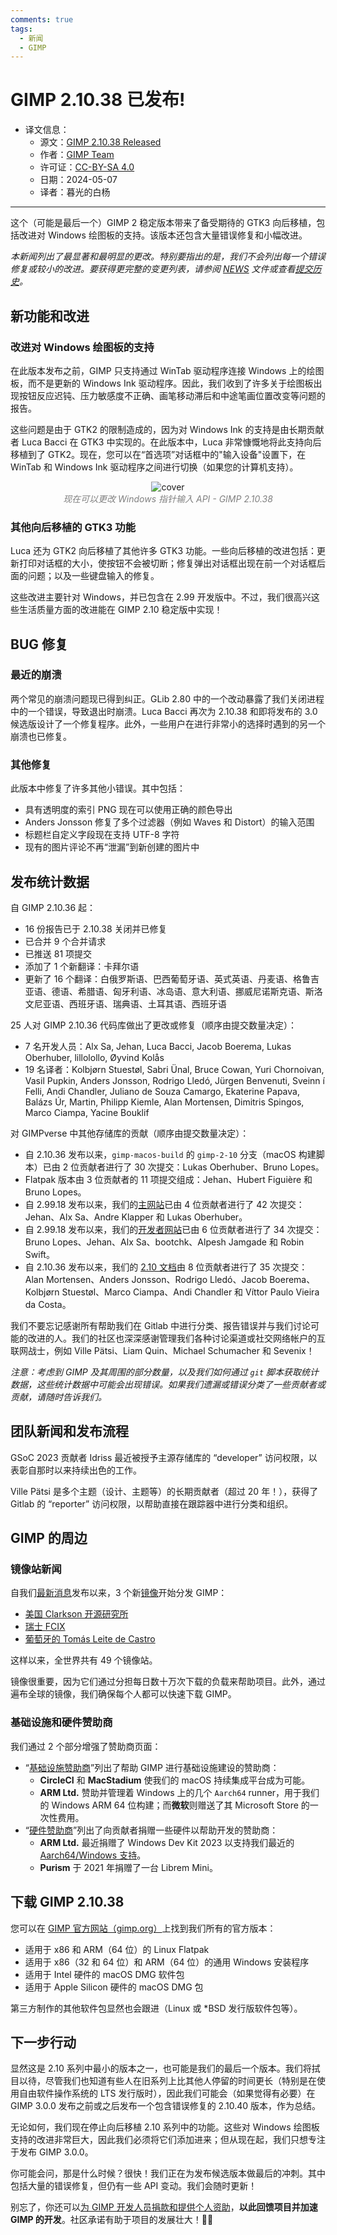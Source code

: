 ```yaml
---
comments: true
tags:
  - 新闻
  - GIMP
---
```


# GIMP 2.10.38 已发布!

- 译文信息：
    - 源文：[GIMP 2.10.38 Released](https://www.gimp.org/news/2024/05/05/gimp-2-10-38-released/)
    - 作者：[GIMP Team](https://www.gimp.org/author/gimp-team.html)
    - 许可证：[CC-BY-SA 4.0](https://creativecommons.org/licenses/by-sa/4.0/)
    - 日期：2024-05-07
    - 译者：暮光的白杨

----

<style>
    red { color: red }
    green { color: green }
    blue { color: #0099ff }
    orange { color: orange }
    grey { color: grey }
</style>

这个（可能是最后一个）GIMP 2 稳定版本带来了备受期待的 GTK3 向后移植，包括改进对 Windows 绘图板的支持。该版本还包含大量错误修复和小幅改进。

*本新闻列出了最显著和最明显的更改。特别要指出的是，我们不会列出每一个错误修复或较小的改进。要获得更完整的变更列表，请参阅 [NEWS] 文件或查看[提交历史]。*

[NEWS]: https://gitlab.gnome.org/GNOME/gimp/-/blob/7d4a7604a8f038eca45045dfa246b363874c44b2/NEWS#L11
[提交历史]: https://gitlab.gnome.org/GNOME/gimp/-/commits/gimp-2-10

## 新功能和改进

### 改进对 Windows 绘图板的支持

在此版本发布之前，GIMP 只支持通过 WinTab 驱动程序连接 Windows 上的绘图板，而不是更新的 Windows Ink 驱动程序。因此，我们收到了许多关于绘图板出现按钮反应迟钝、压力敏感度不正确、画笔移动滞后和中途笔画位置改变等问题的报告。

这些问题是由于 GTK2 的限制造成的，因为对 Windows Ink 的支持是由长期贡献者 Luca Bacci 在 GTK3 中实现的。在此版本中，Luca 非常慷慨地将此支持向后移植到了 GTK2。现在，您可以在“首选项”对话框中的"输入设备"设置下，在 WinTab 和 Windows Ink 驱动程序之间进行切换（如果您的计算机支持）。

<center>

![cover](./images/2024-05/gimp/gimp-2.10.38-windows-ink-api.png)  
<grey><em>
现在可以更改 Windows 指针输入 API - GIMP 2.10.38
</em></grey>

</center>

### 其他向后移植的 GTK3 功能

Luca 还为 GTK2 向后移植了其他许多 GTK3 功能。一些向后移植的改进包括：更新打印对话框的大小，使按钮不会被切断；修复弹出对话框出现在前一个对话框后面的问题；以及一些键盘输入的修复。

这些改进主要针对 Windows，并已包含在 2.99 开发版中。不过，我们很高兴这些生活质量方面的改进能在 GIMP 2.10 稳定版中实现！

## BUG 修复

### 最近的崩溃

两个常见的崩溃问题现已得到纠正。GLib 2.80 中的一个改动暴露了我们关闭进程中的一个错误，导致退出时崩溃。Luca Bacci 再次为 2.10.38 和即将发布的 3.0 候选版设计了一个修复程序。此外，一些用户在进行非常小的选择时遇到的另一个崩溃也已修复。

### 其他修复

此版本中修复了许多其他小错误。其中包括：

- 具有透明度的索引 PNG 现在可以使用正确的颜色导出
- Anders Jonsson 修复了多个过滤器（例如 Waves 和 Distort）的输入范围
- 标题栏自定义字段现在支持 UTF-8 字符
- 现有的图片评论不再“泄漏”到新创建的图片中

## 发布统计数据

自 GIMP 2.10.36 起：

- 16 份报告已于 2.10.38 关闭并已修复
- 已合并 9 个合并请求
- 已推送 81 项提交
- 添加了 1 个新翻译：卡拜尔语
- 更新了 16 个翻译：白俄罗斯语、巴西葡萄牙语、英式英语、丹麦语、格鲁吉亚语、德语、希腊语、匈牙利语、冰岛语、意大利语、挪威尼诺斯克语、斯洛文尼亚语、西班牙语、瑞典语、土耳其语、西班牙语

25 人对 GIMP 2.10.36 代码库做出了更改或修复（顺序由提交数量决定）：

- 7 名开发人员：Alx Sa, Jehan, Luca Bacci, Jacob Boerema, Lukas Oberhuber, lillolollo, Øyvind Kolås
- 19 名译者：Kolbjørn Stuestøl, Sabri Ünal, Bruce Cowan, Yuri Chornoivan, Vasil Pupkin, Anders Jonsson, Rodrigo Lledó, Jürgen Benvenuti, Sveinn í Felli, Andi Chandler, Juliano de Souza Camargo, Ekaterine Papava, Balázs Úr, Martin, Philipp Kiemle, Alan Mortensen, Dimitris Spingos, Marco Ciampa, Yacine Bouklif

对 GIMPverse 中其他存储库的贡献（顺序由提交数量决定）：

- 自 2.10.36 发布以来，`gimp-macos-build` 的 `gimp-2-10` 分支（macOS 构建脚本）已由 2 位贡献者进行了 30 次提交：Lukas Oberhuber、Bruno Lopes。
- Flatpak 版本由 3 位贡献者的 11 项提交组成：Jehan、Hubert Figuière 和 Bruno Lopes。
- 自 2.99.18 发布以来，我们的[主网站]已由 4 位贡献者进行了 42 次提交：Jehan、Alx Sa、Andre Klapper 和 Lukas Oberhuber。
- 自 2.99.18 发布以来，我们的[开发者网站]已由 6 位贡献者进行了 34 次提交：Bruno Lopes、Jehan、Alx Sa、bootchk、Alpesh Jamgade 和 Robin Swift。
- 自 2.10.36 发布以来，我们的 [2.10 文档]由 8 位贡献者进行了 35 次提交：Alan Mortensen、Anders Jonsson、Rodrigo Lledó、Jacob Boerema、Kolbjørn Stuestøl、Marco Ciampa、Andi Chandler 和 Víttor Paulo Vieira da Costa。

[主网站]: https://www.gimp.org/
[开发者网站]: https://developer.gimp.org/
[2.10 文档]: https://docs.gimp.org/

我们不要忘记感谢所有帮助我们在 Gitlab 中进行分类、报告错误并与我们讨论可能的改进的人。我们的社区也深深感谢管理我们各种讨论渠道或社交网络帐户的互联网战士，例如 Ville Pätsi、Liam Quin、Michael Schumacher 和 Sevenix！

*注意：考虑到 GIMP 及其周围的部分数量，以及我们如何通过 `git` 脚本获取统计数据，这些统计数据中可能会出现错误。如果我们遗漏或错误分类了一些贡献者或贡献，请随时告诉我们。*

## 团队新闻和发布流程

GSoC 2023 贡献者 Idriss 最近被授予主源存储库的 “developer” 访问权限，以表彰自那时以来持续出色的工作。

Ville Pätsi 是多个主题（设计、主题等）的长期贡献者（超过 20 年！），获得了 Gitlab 的 “reporter” 访问权限，以帮助直接在跟踪器中进行分类和组织。

## GIMP 的周边

### 镜像站新闻

自我们[最新消息]发布以来，3 个新[镜像]开始分发 GIMP：

- [美国 Clarkson 开源研究所]
- [瑞士 FCIX]
- [葡萄牙的 Tomás Leite de Castro]

[葡萄牙的 Tomás Leite de Castro]: https://mirror.leitecastro.com/
[瑞士 FCIX]: http://ipng.mm.fcix.net/
[美国 Clarkson 开源研究所]: https://mirror.cosi.clarkson.edu/home
[最新消息]: ./gimp-2.99.18-released.md
[镜像]: https://www.gimp.org/donating/sponsors.html#official-mirrors

这样以来，全世界共有 49 个镜像站。

镜像很重要，因为它们通过分担每日数十万次下载的负载来帮助项目。此外，通过遍布全球的镜像，我们确保每个人都可以快速下载 GIMP。

### 基础设施和硬件赞助商

我们通过 2 个部分增强了赞助商页面：

- “[基础设施赞助商]”列出了帮助 GIMP 进行基础设施建设的赞助商：
    - **CircleCI** 和 **MacStadium** 使我们的 macOS 持续集成平台成为可能。
    - **ARM Ltd.** 赞助并管理着 Windows 上的几个 `Aarch64` runner，用于我们的 Windows ARM 64 位构建；而**微软**则赠送了其 Microsoft Store 的一次性费用。
- “[硬件赞助商]”列出了向贡献者捐赠一些硬件以帮助开发的赞助商：
    - **ARM Ltd.** 最近捐赠了 Windows Dev Kit 2023 以支持我们最近的 [Aarch64/Windows 支持]。
    - **Purism** 于 2021 年捐赠了一台 Librem Mini。

[Aarch64/Windows 支持]: ./gimp-support-arm.md
[基础设施赞助商]: https://www.gimp.org/donating/sponsors.html#infrastructure-sponsors
[硬件赞助商]: https://www.gimp.org/donating/sponsors.html#hardware-sponsors

## 下载 GIMP 2.10.38

您可以在 [GIMP 官方网站（gimp.org）][dl]上找到我们所有的官方版本：

[dl]: https://www.gimp.org/downloads/

- 适用于 x86 和 ARM（64 位）的 Linux Flatpak
- 适用于 x86（32 和 64 位）和 ARM（64 位）的通用 Windows 安装程序
- 适用于 Intel 硬件的 macOS DMG 软件包
- 适用于 Apple Silicon 硬件的 macOS DMG 包

第三方制作的其他软件包显然也会跟进（Linux 或 *BSD 发行版软件包等）。

## 下一步行动

显然这是 2.10 系列中最小的版本之一，也可能是我们的最后一个版本。我们将拭目以待，尽管我们也知道有些人在旧系列上比其他人停留的时间更长（特别是在使用自由软件操作系统的 LTS 发行版时），因此我们可能会（如果觉得有必要）在 GIMP 3.0.0 发布之前或之后发布一个包含错误修复的 2.10.40 版本，作为总结。

无论如何，我们现在停止向后移植 2.10 系列中的功能。这些对 Windows 绘图板支持的改进非常巨大，因此我们必须将它们添加进来；但从现在起，我们只想专注于发布 GIMP 3.0.0。

你可能会问，那是什么时候？很快！我们正在为发布候选版本做最后的冲刺。其中包括大量的错误修复，但仍有一些 API 变动。我们会随时更新！

别忘了，你还可以[为 GIMP 开发人员捐款和提供个人资助][donating]，**以此回馈项目并加速 GIMP 的开发**。社区承诺有助于项目的发展壮大！💪🥳

[donating]: https://www.gimp.org/donating/